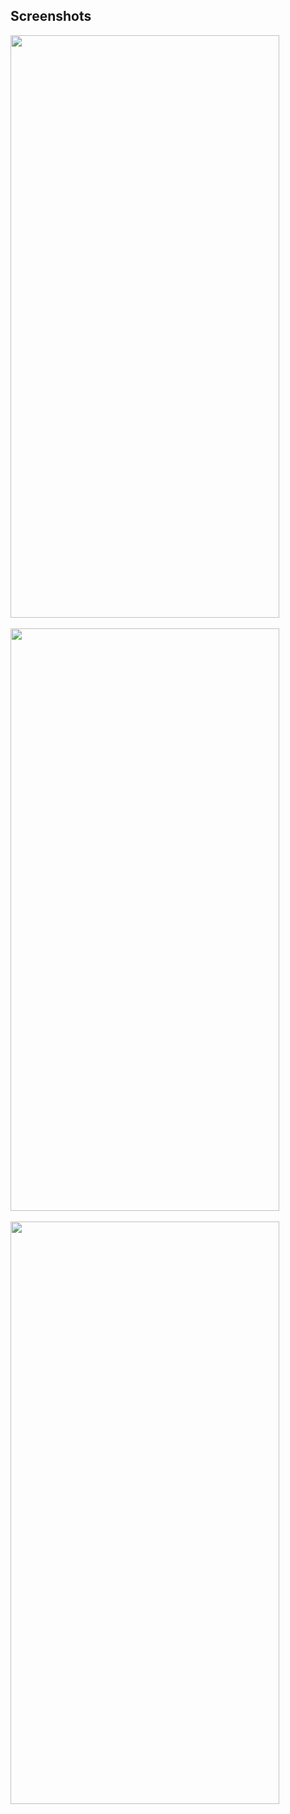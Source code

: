 ## Screenshots

<img src="https://github.com/corpusmarc/react-native-goals-app/assets/160297514/63c65a0f-b7b1-4ecb-9e51-c401161cd21e" style="width: 430px; height: 932px" />
<br /><br />
<img src="https://github.com/corpusmarc/react-native-goals-app/assets/160297514/b660860d-fc31-4708-9643-69b9e6c694eb" style="width: 430px; height: 932px" />
<br /><br />
<img src="https://github.com/corpusmarc/react-native-goals-app/assets/160297514/8169c0a0-39ab-4f70-be4c-009cceef6ca1" style="width: 430px; height: 932px" />
